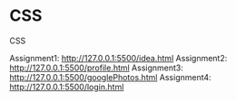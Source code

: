 # CSS
CSS

Assignment1: http://127.0.0.1:5500/idea.html
Assignment2: http://127.0.0.1:5500/profile.html
Assignment3: http://127.0.0.1:5500/googlePhotos.html
Assignment4: http://127.0.0.1:5500/login.html

